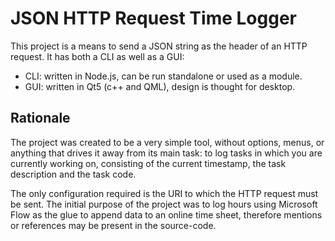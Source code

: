 # JSON HTTP Request Time Logger

This project is a means to send a JSON string as the header of an HTTP
request. It has both a CLI as well as a GUI:

- CLI: written in Node.js, can be run standalone or used as a module.
- GUI: written in Qt5 (c++ and QML), design is thought for desktop.

## Rationale

The project was created to be a very simple tool, without options, menus,
or anything that drives it away from its main task: to log tasks in
which you are currently working on, consisting of the current timestamp,
the task description and the task code.

The only configuration required is the URI to which the HTTP request must
be sent. The initial purpose of the project was to log hours using
Microsoft Flow as the glue to append data to an online time sheet,
therefore mentions or references may be present in the source-code.
